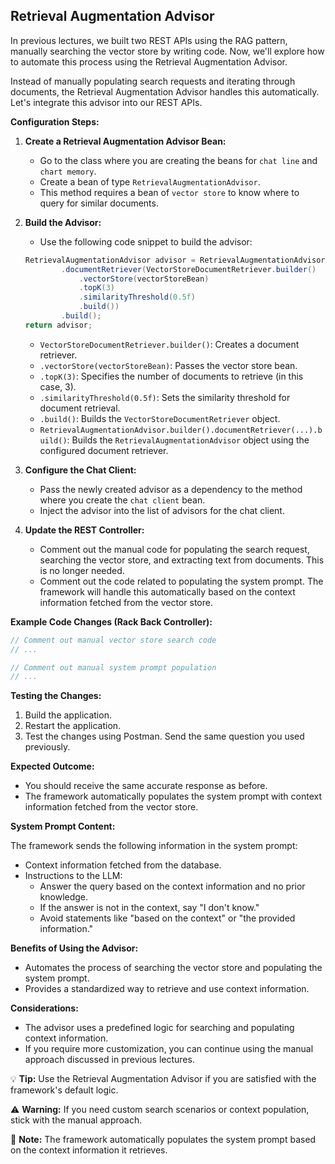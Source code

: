 ## Retrieval Augmentation Advisor

In previous lectures, we built two REST APIs using the RAG pattern, manually searching the vector store by writing code. Now, we'll explore how to automate this process using the Retrieval Augmentation Advisor.

Instead of manually populating search requests and iterating through documents, the Retrieval Augmentation Advisor handles this automatically. Let's integrate this advisor into our REST APIs.

**Configuration Steps:**

1.  **Create a Retrieval Augmentation Advisor Bean:**
    *   Go to the class where you are creating the beans for `chat line` and `chart memory`.
    *   Create a bean of type `RetrievalAugmentationAdvisor`.
    *   This method requires a bean of `vector store` to know where to query for similar documents.

2.  **Build the Advisor:**
    *   Use the following code snippet to build the advisor:

    ```java
    RetrievalAugmentationAdvisor advisor = RetrievalAugmentationAdvisor.builder()
            .documentRetriever(VectorStoreDocumentRetriever.builder()
                .vectorStore(vectorStoreBean)
                .topK(3)
                .similarityThreshold(0.5f)
                .build())
            .build();
    return advisor;
    ```

    *   `VectorStoreDocumentRetriever.builder()`:  Creates a document retriever.
    *   `.vectorStore(vectorStoreBean)`: Passes the vector store bean.
    *   `.topK(3)`:  Specifies the number of documents to retrieve (in this case, 3).
    *   `.similarityThreshold(0.5f)`: Sets the similarity threshold for document retrieval.
    *   `.build()`:  Builds the `VectorStoreDocumentRetriever` object.
    *   `RetrievalAugmentationAdvisor.builder().documentRetriever(...).build()`: Builds the `RetrievalAugmentationAdvisor` object using the configured document retriever.

3.  **Configure the Chat Client:**
    *   Pass the newly created advisor as a dependency to the method where you create the `chat client` bean.
    *   Inject the advisor into the list of advisors for the chat client.

4.  **Update the REST Controller:**
    *   Comment out the manual code for populating the search request, searching the vector store, and extracting text from documents. This is no longer needed.
    *   Comment out the code related to populating the system prompt. The framework will handle this automatically based on the context information fetched from the vector store.

**Example Code Changes (Rack Back Controller):**

```java
// Comment out manual vector store search code
// ...

// Comment out manual system prompt population
// ...
```

**Testing the Changes:**

1.  Build the application.
2.  Restart the application.
3.  Test the changes using Postman. Send the same question you used previously.

**Expected Outcome:**

*   You should receive the same accurate response as before.
*   The framework automatically populates the system prompt with context information fetched from the vector store.

**System Prompt Content:**

The framework sends the following information in the system prompt:

*   Context information fetched from the database.
*   Instructions to the LLM:
    *   Answer the query based on the context information and no prior knowledge.
    *   If the answer is not in the context, say "I don't know."
    *   Avoid statements like "based on the context" or "the provided information."

**Benefits of Using the Advisor:**

*   Automates the process of searching the vector store and populating the system prompt.
*   Provides a standardized way to retrieve and use context information.

**Considerations:**

*   The advisor uses a predefined logic for searching and populating context information.
*   If you require more customization, you can continue using the manual approach discussed in previous lectures.

💡 **Tip:** Use the Retrieval Augmentation Advisor if you are satisfied with the framework's default logic.

⚠️ **Warning:** If you need custom search scenarios or context population, stick with the manual approach.

📝 **Note:** The framework automatically populates the system prompt based on the context information it retrieves.
